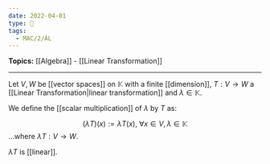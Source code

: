 ```yaml
---
date: 2022-04-01
type: 🧠
tags:
  - MAC/2/ÁL
---
```


**Topics:** [[Algebra]] - [[Linear Transformation]]

---

Let $V, W$ be [[vector spaces]] on $\mathbb{K}$ with a finite [[dimension]], $T : V \rightarrow W$ a [[Linear Transformation|linear transformation]] and $\lambda \in \mathbb{K}$.

We define the [[scalar multiplication]] of $\lambda$ by $T$ as:

$$
(\lambda T)(x) := \lambda T(x),\ \forall x \in V, \lambda \in \mathbb{K}
$$
…where $\lambda T : V \rightarrow W$.

$\lambda T$ is [[linear]].
